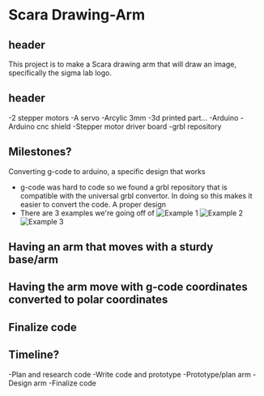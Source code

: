 # Scara Drawing-Arm

## header

This project is to make a Scara drawing arm that will draw an image, specifically the sigma lab logo. 


## header

-2 stepper motors
-A servo 
-Arcylic 3mm
-3d printed part...
-Arduino
-Arduino cnc shield
-Stepper motor driver board
-grbl repository



## Milestones?

Converting g-code to arduino, a specific design that works
- g-code was hard to code so we found a grbl repository that is compatible with the universal grbl convertor. In doing so this makes it easier to convert the code.
A proper design 
- There are 3 examples we're going off of
![Example 1](file:///C:/Users/hgeorge82/Pictures/Armexample.png)
![Example 2](file:///C:/Users/hgeorge82/Pictures/Armexample2.png)
![Example 3](file:///C:/Users/hgeorge82/Pictures/Scaraarm.png)



Having an arm that moves with a sturdy base/arm
-
Having the arm move with g-code coordinates converted to polar coordinates
-
Finalize code
-



## Timeline?

-Plan and research code
-Write code and prototype
-Prototype/plan arm
-Design arm
-Finalize code


